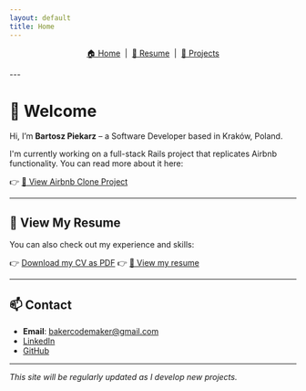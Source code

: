 ```yaml
---
layout: default
title: Home
---
```

<p align="center">
  <a href="./index.html">🏠 Home</a> &nbsp;|&nbsp;
  <a href="./cv.html">📄 Resume</a> &nbsp;|&nbsp;
  <a href="./projects/projects.html">🧠 Projects</a>
</p>
---

# 👋 Welcome

Hi, I’m **Bartosz Piekarz** – a Software Developer based in Kraków, Poland.

I'm currently working on a full-stack Rails project that replicates Airbnb functionality. You can read more about it here:

👉 [🚀 View Airbnb Clone Project](./projects/airbnb-clone.html)

---

## 📄 View My Resume

You can also check out my experience and skills:

👉 <a href="./assets/Bartosz-Piekarz-Resume.pdf" target="_blank">Download my CV as PDF</a>
👉 [🔗 View my resume](./cv.html)

---

## 📫 Contact

- **Email**: bakercodemaker@gmail.com 
- <a href="https://www.linkedin.com/in/bartosz-piekarz-112b83194/" target="_blank">LinkedIn</a>  
- <a href="https://github.com/BakerBart" target="_blank">GitHub</a>

---

_This site will be regularly updated as I develop new projects._

